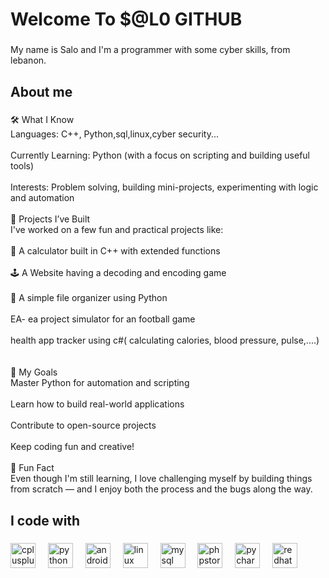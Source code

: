 <h1 align="left">Welcome To $@L0  GITHUB</h1>

###

<p align="left">My name is Salo and I'm a  programmer with some cyber skills, from lebanon.</p>

###

<h2 align="left">About me</h2>

###

<p align="left">🛠 What I Know<br>Languages: C++, Python,sql,linux,cyber security...<br><br>Currently Learning: Python (with a focus on scripting and building useful tools)<br><br>Interests: Problem solving, building mini-projects, experimenting with logic and automation<br><br>🚧 Projects I’ve Built<br>I've worked on a few fun and practical projects like:<br><br>🔢 A calculator built in C++ with extended functions<br><br>🕹 A Website having a decoding and encoding game <br><br>📁 A simple file organizer using Python<br><br>EA- ea project simulator for an football game <br><br>health app tracker using c#( calculating calories, blood pressure, pulse,....) <br><br><br>🎯 My Goals<br>Master Python for automation and scripting<br><br>Learn how to build real-world applications<br><br>Contribute to open-source projects<br><br>Keep coding fun and creative!<br><br>🎲 Fun Fact<br>Even though I'm still learning, I love challenging myself by building things from scratch — and I enjoy both the process and the bugs along the way.</p>

###

<h2 align="left">I code with</h2>

###

<div align="left">
  <img src="https://cdn.jsdelivr.net/gh/devicons/devicon/icons/cplusplus/cplusplus-original.svg" height="40" alt="cplusplus logo"  />
  <img width="12" />
  <img src="https://cdn.jsdelivr.net/gh/devicons/devicon/icons/python/python-original.svg" height="40" alt="python logo"  />
  <img width="12" />
  <img src="https://cdn.jsdelivr.net/gh/devicons/devicon/icons/android/android-original.svg" height="40" alt="android logo"  />
  <img width="12" />
  <img src="https://cdn.jsdelivr.net/gh/devicons/devicon/icons/linux/linux-original.svg" height="40" alt="linux logo"  />
  <img width="12" />
  <img src="https://cdn.jsdelivr.net/gh/devicons/devicon/icons/mysql/mysql-original.svg" height="40" alt="mysql logo"  />
  <img width="12" />
  <img src="https://cdn.jsdelivr.net/gh/devicons/devicon/icons/phpstorm/phpstorm-original.svg" height="40" alt="phpstorm logo"  />
  <img width="12" />
  <img src="https://cdn.jsdelivr.net/gh/devicons/devicon/icons/pycharm/pycharm-original.svg" height="40" alt="pycharm logo"  />
  <img width="12" />
  <img src="https://cdn.jsdelivr.net/gh/devicons/devicon/icons/redhat/redhat-original.svg" height="40" alt="redhat logo"  />
</div>

###
